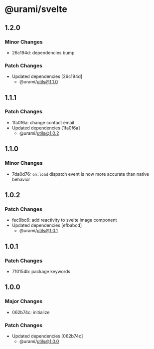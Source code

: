 # @urami/svelte

## 1.2.0

### Minor Changes

- 26c194d: dependencies bump

### Patch Changes

- Updated dependencies [26c194d]
  - @urami/utils@1.1.0

## 1.1.1

### Patch Changes

- 1fa0f6a: change contact email
- Updated dependencies [1fa0f6a]
  - @urami/utils@1.0.2

## 1.1.0

### Minor Changes

- 7da0d76: `on:load` dispatch event is now more accurate than native behavior

## 1.0.2

### Patch Changes

- fec9bc6: add reactivity to svelte image component
- Updated dependencies [efbabcd]
  - @urami/utils@1.0.1

## 1.0.1

### Patch Changes

- 710154b: package keywords

## 1.0.0

### Major Changes

- 062b74c: initialize

### Patch Changes

- Updated dependencies [062b74c]
  - @urami/utils@1.0.0
